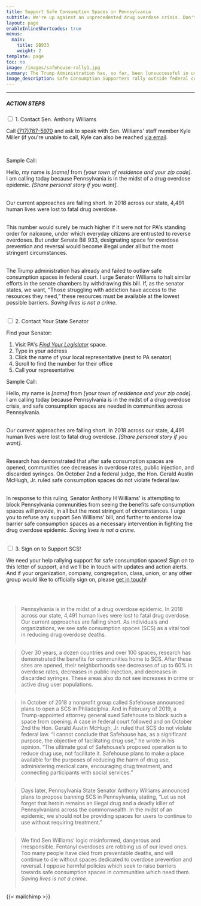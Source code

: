 ```yaml
---
title: Support Safe Consumption Spaces in Pennsylvania
subtitle: We're up against an unprecedented drug overdose crisis. Don't let our elected officials take vital options off the table!
layout: page
enableInlineShortcodes: true
menus:
  main:
    title: SB933
    weight: 2
template: page
toc: no
image: /images/safehouse-rally1.jpg
summary: The Trump Administration has, so far, been [unsuccessful in using federal law to block Safe Consumption Spaces \(SCS\) in Philadelphia](https://www.nytimes.com/2019/10/02/us/injection-safehouse-philadelphia-ruling.html). But now a PA Senator [seeks to introduce a bill with paralyzing restrictions on spaces intended for safe consumption, enforceable under penalty of state felonies](https://www.pasenate.com/a-williams-introduces-legislation-to-allow-municipalities-to-authorize-supervised-injection-sites/). This law would criminalize [peer-model SCS](https://vimeo.com/325057243), allow uncooperative police departments halt SCS from opening, and would penalize anyone running an unsanctioned space with [up to *twenty years in jail plus a $2 million fine!*](https://www.legis.state.pa.us/cfdocs/billInfo/billInfo.cfm?sYear=2019&sInd=0&body=S&type=B&bn=933)<br><br> People ready to [reduce harms from the drug overdose crisis](/the-research) deserve support, not hostility and criminalization. Act now to defend safe and supervised consumption--saving lives is not a crime!
image_description: Safe Consumption Supporters rally outside federal court in Philadelphia. Photo by Holden Blanco.
---
```



---

##### <div class="sectionheader">ACTION STEPS</div>

  <div class="tabs">
      <div class="tab">
        <input type="checkbox" class="tabber" id="chck1">
        <label class="tab-label" for="chck1">
          1. Contact Sen. Anthony Williams
        </label>
        <div class="tab-content">
<p>Call <a href="tel:+17177875970">(717)787-5970</a> and ask to speak with Sen. Williams' staff member Kyle Miller (if you're unable to call, Kyle can also be reached <a href="mailto:kyle.miller@pasenate.com">via email</a>.</p><br>
<p class="sectionheader">Sample Call:</p>

Hello, my name is *[name]* from *[your town of residence and your zip code]*. I am calling today because Pennsylvania is in the midst of a drug overdose epidemic. *[Share personal story if you want]*.<br><br>

Our current approaches are falling short. In 2018 across our state, 4,491 human lives were lost to fatal drug overdose.<br><br>

This number would surely be much higher if it were not for PA's standing order for naloxone, under which everyday citizens are entrusted to reverse overdoses. But under Senate Bill 933, designating space for overdose prevention and reversal would become illegal under all but the most stringent circumstances. <br><br>

The Trump administration has already and failed to outlaw safe consumption spaces in federal court. I urge Senator Williams to halt similar efforts in the senate chambers by withdrawing this bill. If, as the senator states, we want, "Those struggling with addiction have access to the resources they need,” these resources must be available at the lowest possible barriers. *Saving lives is not a crime.*<br><br>

</div>
      </div>
      <div class="tab">
        <input type="checkbox" class="tabber" id="chck2">
        <label class="tab-label" for="chck2">
          2. Contact Your State Senator
        </label>
        <div class="tab-content">

<p class="sectionheader">Find your Senator:</p>

  1. Visit PA's <a href="https://www.legis.state.pa.us/CFDOCS/LEGIS/HOME/FINDYOURLEGISLATOR/" target="blank_">*Find Your Legislator*</a> space.
  2. Type in your address
  3. Click the name of your local representative (next to PA senator)
  4. Scroll to find the number for their office
  5. Call your representative

<div class="sectionheader">Sample Call:</div>

Hello, my name is *[name]* from *[your town of residence and your zip code]*. I am calling today because Pennsylvania is in the midst of a drug overdose crisis, and safe consumption spaces are needed in communities across Pennsylvania.<br><br>  

Our current approaches are falling short. In 2018 across our state, 4,491 human lives were lost to fatal drug overdose. *[Share personal story if you want]*.<br><br>

Research has demonstrated that after safe consumption spaces are opened, communities see decreases in overdose rates, public injection, and discarded syringes. On October 2nd a federal judge, the Hon. Gerald Austin McHugh, Jr. ruled safe consumption spaces do not violate federal law.<br><br>

In response to this ruling, Senator Anthony H Williams' is attempting to block Pennsylvania communities from seeing the benefits safe consumption spaces will provide, in all but the most stringent of circumstances. I urge you to refuse any support Sen Williams' bill, and further to endorse low barrier safe consumption spaces as a necessary intervention in fighting the drug overdose epidemic. *Saving lives is not a crime.*<br><br>    

</div>
      </div>
      <div class="tab">
        <input type="checkbox" class="tabber" id="chck3">
        <label class="tab-label" for="chck3">
          3. Sign on to Support SCS!
        </label>
        <div class="tab-content">

<p>We need your help rallying support for safe consumption spaces! Sign on to this letter of support, and we'll be in touch with updates and action alerts. And if your organization, company, congregation, class, union, or any other group would like to officially sign on, please <a href="/contact">get in touch</a>!</p><br><br>

>Pennsylvania is in the midst of a drug overdose epidemic. In 2018 across our state, 4,491 human lives were lost to fatal drug overdose. Our current approaches are falling short. As individuals and organizations, we see safe consumption spaces (SCS) as a vital tool in reducing drug overdose deaths.<br><br>

>Over 30 years, a dozen countries and over 100 spaces, research has demonstrated the benefits for communities home to SCS. After these sites are opened, their neighborhoods see decreases of up to 60% in overdose rates, decreases in public injection, and decreases in discarded syringes. These areas also do not see increases in crime or active drug user populations.<br><br>

>In October of 2018 a nonprofit group called Safehouse announced plans to open a SCS in Philadelphia. And in February of 2019, a Trump-appointed attorney general sued Safehouse to block such a space from opening. A case in federal court followed and on October 2nd the Hon. Gerald Austin McHugh, Jr. ruled that SCS do not violate federal law. “I cannot conclude that Safehouse has, as a significant purpose, the objective of facilitating drug use,” he wrote in his opinion. “The ultimate goal of Safehouse’s proposed operation is to reduce drug use, not facilitate it. Safehouse plans to make a place available for the purposes of reducing the harm of drug use, administering medical care, encouraging drug treatment, and connecting participants with social services.”<br><br>

>Days later, Pennsylvania State Senator Anthony Williams announced plans to propose banning SCS in Pennsylvania, stating, “Let us not forget that heroin remains an illegal drug and a deadly killer of Pennsylvanians across the commonwealth. In the midst of an epidemic, we should not be providing spaces for users to continue to use without requiring treatment.”<br><br>

>We find Sen Williams’ logic misinformed, dangerous and irresponsible. Fentanyl overdoses are robbing us of our loved ones. Too many people have died from preventable deaths, and will continue to die without spaces dedicated to overdose prevention and reversal. I oppose harmful policies which seek to raise barriers towards safe consumption spaces in communities which need them. *Saving lives is not a crime*.<br><br>

{{< mailchimp >}}

</div>
</div>
</div>
